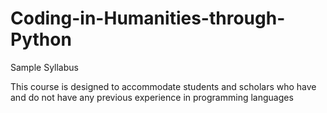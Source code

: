 # Coding-in-Humanities-through-Python
Sample Syllabus

This course is designed to accommodate students and scholars who have and do not have any previous experience in programming languages

